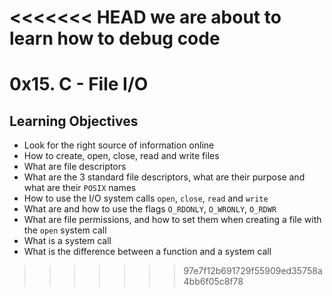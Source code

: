 <<<<<<< HEAD
we are about to learn how to debug code
=======
# 0x15. C - File I/O

## Learning Objectives

- Look for the right source of information online  
- How to create, open, close, read and write files  
- What are file descriptors  
- What are the 3 standard file descriptors, what are their purpose and what are their `POSIX` names  
- How to use the I/O system calls `open`, `close`, `read` and `write`  
- What are and how to use the flags `O_RDONLY`, `O_WRONLY`, `O_RDWR`  
- What are file permissions, and how to set them when creating a file with the `open` system call  
- What is a system call  
- What is the difference between a function and a system call  
>>>>>>> 97e7f12b691729f55909ed35758a4bb6f05c8f78

